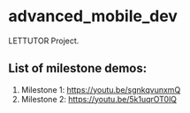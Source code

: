 # advanced_mobile_dev

LETTUTOR Project.

## List of milestone demos:
1. Milestone 1: https://youtu.be/sgnkqvunxmQ
2. Milestone 2: https://youtu.be/5k1uqrOT0lQ

